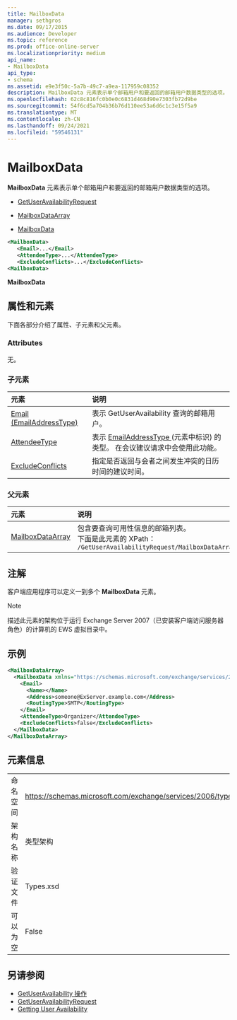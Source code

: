 ```yaml
---
title: MailboxData
manager: sethgros
ms.date: 09/17/2015
ms.audience: Developer
ms.topic: reference
ms.prod: office-online-server
ms.localizationpriority: medium
api_name:
- MailboxData
api_type:
- schema
ms.assetid: e9e3f50c-5a7b-49c7-a9ea-117959c08352
description: MailboxData 元素表示单个邮箱用户和要返回的邮箱用户数据类型的选项。
ms.openlocfilehash: 62c8c816fc0b0e0c6831d468d90e7303fb72d9be
ms.sourcegitcommit: 54f6cd5a704b36b76d110ee53a6d6c1c3e15f5a9
ms.translationtype: MT
ms.contentlocale: zh-CN
ms.lasthandoff: 09/24/2021
ms.locfileid: "59546131"
---
```

# <a name="mailboxdata"></a>MailboxData

**MailboxData** 元素表示单个邮箱用户和要返回的邮箱用户数据类型的选项。 
  
- [GetUserAvailabilityRequest](getuseravailabilityrequest.md)
  
- [MailboxDataArray](mailboxdataarray.md)
  
- [MailboxData](mailboxdata.md)
  
```xml
<MailboxData>
   <Email>...</Email>
   <AttendeeType>...</AttendeeType>
   <ExcludeConflicts>...</ExcludeConflicts>
<MailboxData>
```

**MailboxData**

## <a name="attributes-and-elements"></a>属性和元素

下面各部分介绍了属性、子元素和父元素。
  
### <a name="attributes"></a>Attributes

无。
  
### <a name="child-elements"></a>子元素

|**元素**|**说明**|
|:-----|:-----|
|[Email (EmailAddressType)](email-emailaddresstype.md) <br/> |表示 GetUserAvailability 查询的邮箱用户。  <br/> |
|[AttendeeType](attendeetype.md) <br/> |表示 [EmailAddressType ](email-emailaddresstype.md) (元素中标识) 的类型。 在会议建议请求中会使用此功能。  <br/> |
|[ExcludeConflicts](excludeconflicts.md) <br/> |指定是否返回与会者之间发生冲突的日历时间的建议时间。  <br/> |
   
### <a name="parent-elements"></a>父元素

|**元素**|**说明**|
|:-----|:-----|
|[MailboxDataArray](mailboxdataarray.md) <br/> |包含要查询可用性信息的邮箱列表。  <br/> 下面是此元素的 XPath：  <br/>  `/GetUserAvailabilityRequest/MailboxDataArray[i]` <br/> |
   
## <a name="remarks"></a>注解

客户端应用程序可以定义一到多个 **MailboxData** 元素。 
  
> [!NOTE]
> 描述此元素的架构位于运行 Exchange Server 2007（已安装客户端访问服务器角色）的计算机的 EWS 虚拟目录中。 
  
## <a name="example"></a>示例

```xml
<MailboxDataArray>
  <MailboxData xmlns="https://schemas.microsoft.com/exchange/services/2006/types">
    <Email>
      <Name></Name>
      <Address>someone@ExServer.example.com</Address>
      <RoutingType>SMTP</RoutingType>
    </Email>
    <AttendeeType>Organizer</AttendeeType>
    <ExcludeConflicts>false</ExcludeConflicts>
  </MailboxData>
</MailboxDataArray>
```

## <a name="element-information"></a>元素信息

|||
|:-----|:-----|
|命名空间  <br/> |https://schemas.microsoft.com/exchange/services/2006/types  <br/> |
|架构名称  <br/> |类型架构  <br/> |
|验证文件  <br/> |Types.xsd  <br/> |
|可以为空  <br/> |False  <br/> |
   
## <a name="see-also"></a>另请参阅

- [GetUserAvailability 操作](getuseravailability-operation.md)
- [GetUserAvailabilityRequest](getuseravailabilityrequest.md)
- [Getting User Availability](https://msdn.microsoft.com/library/d4133fcb-9b0f-4e6b-aadf-a389da83516a%28Office.15%29.aspx)


